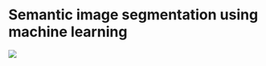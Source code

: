 # Semantic image segmentation using machine learning

<img src='https://g.gravizo.com/svg?
 digraph G {
    shift [fontcolor=white,color=white];
    "intensity image" -> threshold;
    threshold -> "binary image";
    "binary image" -> "background value";
    "binary image" -> "foreground value";
    "intensity image" -> "machine learning";
    "machine learning -> "pixel class image";
    "pixel class image" -> "class01 value";
    "pixel class image" -> "class02 value";
    "pixel class image" -> "class.. value";
 }
'/>
